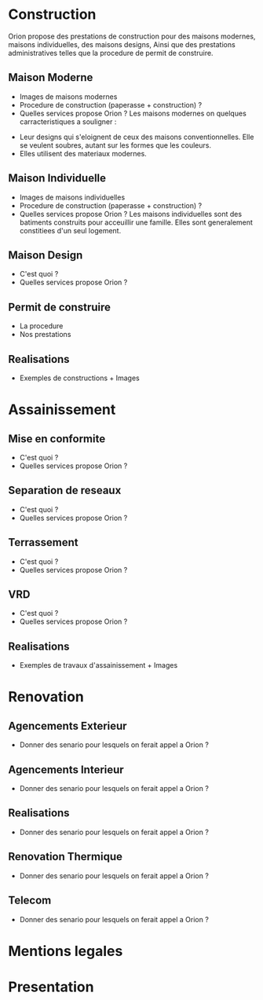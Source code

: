 # Construction
Orion propose des prestations de construction pour des maisons modernes, maisons individuelles, des maisons designs, Ainsi que des prestations administratives telles que la procedure de permit de construire.

## Maison Moderne
* Images de maisons modernes
* Procedure de construction (paperasse + construction) ?
* Quelles services propose Orion ?
Les maisons modernes on quelques carracteristiques a souligner :
- Leur designs qui s'eloignent de ceux des maisons conventionnelles. Elle se veulent soubres, autant sur les formes que les couleurs.
- Elles utilisent des materiaux modernes.

## Maison Individuelle
* Images de maisons individuelles
* Procedure de construction (paperasse + construction) ?
* Quelles services propose Orion ?
Les maisons individuelles sont des batiments construits pour acceuillir une famille. Elles sont generalement constitiees d'un seul logement.

## Maison Design
* C'est quoi ?
* Quelles services propose Orion ?

## Permit de construire
- La procedure
- Nos prestations

## Realisations
* Exemples de constructions + Images


# Assainissement

## Mise en conformite
* C'est quoi ?
* Quelles services propose Orion ?

## Separation de reseaux
* C'est quoi ?
* Quelles services propose Orion ?

## Terrassement
* C'est quoi ?
* Quelles services propose Orion ?

## VRD
* C'est quoi ?
* Quelles services propose Orion ?

## Realisations
* Exemples de travaux d'assainissement + Images


# Renovation

## Agencements Exterieur
* Donner des senario pour lesquels on ferait appel a Orion ?

## Agencements Interieur
* Donner des senario pour lesquels on ferait appel a Orion ?

## Realisations
* Donner des senario pour lesquels on ferait appel a Orion ?

## Renovation Thermique
* Donner des senario pour lesquels on ferait appel a Orion ?

## Telecom
* Donner des senario pour lesquels on ferait appel a Orion ?


# Mentions legales


# Presentation

